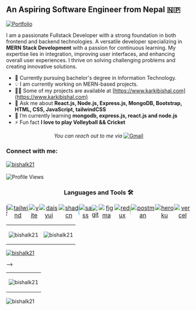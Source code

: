 ## An Aspiring Software Engineer from Nepal 🇳🇵

  <a href="https://www.karkibishal.com">
    <img src="https://img.shields.io/badge/Portfolio-543DE0?style=for-the-badge&logo=About.me&logoColor=white" alt="Portfolio" style="height:22px;">
  </a>

I am a passionate Fullstack Developer with a strong foundation in both frontend and backend technologies. A versatile developer specializing in **MERN Stack Development** with a passion for continuous learning. My expertise lies in integration, improving user interfaces, and enhancing overall user experiences. I thrive on solving challenging problems and creating innovative solutions.

- 🚀 Currently pursuing bachelor's degree in Information Technology.
- 💡 I am currently working on MERN-based projects.
- 👨‍💻 Some of my projects are available at [https://www.karkibishal.com](https://www.karkibishal.com)
- 💬 Ask me about **React.js, Node.js, Express.js, MongoDB, Bootstrap, HTML, CSS, JavaScript, tailwindCSS**
- 🌱 I’m currently learning **mongodb, express.js, react.js and node.js**
- ⚡ Fun fact **I love to play Volleyball && Cricket**

 <p style="text-align:center;">
      <i>You can reach out to me via</i>
        <a href="mailto:karkibishal00@gmail.com" style="text-align: center;">
          <img src="https://img.shields.io/badge/Gmail-D14836?style=for-the-badge&logo=gmail&logoColor=white" alt="Gmail" style="height:22px;">
        </a>
    </p>

  <h3 align="left">Connect with me:</h3>
    <p align="left">
      <a href="https://www.linkedin.com/in/bishalk21" target="blank">
      <img align="center" src="https://raw.githubusercontent.com/rahuldkjain/github-profile-readme-generator/master/src/images/icons/Social/linked-in-alt.svg" alt="bishalk21" height="20" width="30" />
      </a>
    </p>

<p align="left" style="padding-top: 3px;">   
  <img src="https://komarev.com/ghpvc/?username=bishalk21&color=dc143c&style=for-the-badge" alt="Profile Views" style="height:21px;">
</p>

<h3 align="center">Languages and Tools 🛠 </h3>
<p align="center" style="font-size: 16px; width: 100%; display: flex; flex-direction: row; flex-wrap: none; align-items: center; justify-content: space-between;" > 
<a href="https://www.w3.org/html/" target="_blank" rel="noreferrer"> 
  <img src="https://raw.githubusercontent.com/devicons/devicon/master/icons/html5/html5-original-wordmark.svg" alt="html5" width="28" height="28"/>
 </a>
 <a href="https://www.w3schools.com/css/" target="_blank" rel="noreferrer"> 
   <img src="https://raw.githubusercontent.com/devicons/devicon/master/icons/css3/css3-original-wordmark.svg" alt="css3" width="28" height="28"/>
 </a>
  <a href="https://developer.mozilla.org/en-US/docs/Web/JavaScript" target="_blank" rel="noreferrer"> 
   <img src="https://raw.githubusercontent.com/devicons/devicon/master/icons/javascript/javascript-original.svg" alt="javascript" width="24" height="24"/> 
 </a>
  <a href="https://getbootstrap.com" target="_blank" rel="noreferrer"> 
    <img src="https://raw.githubusercontent.com/devicons/devicon/master/icons/bootstrap/bootstrap-plain-wordmark.svg" alt="bootstrap" width="24" height="24"/>
  </a>
  <a href="https://tailwindcss.com/" target="_blank" rel="noreferrer">
    <img src="https://www.vectorlogo.zone/logos/tailwindcss/tailwindcss-icon.svg" alt="tailwind" width="24" height="24"/>
  </a>
  <a href="https://babeljs.io/" target="_blank" rel="noreferrer">
    <img src="https://raw.githubusercontent.com/devicons/devicon/master/icons/babel/babel-original.svg" alt="babel" width="24" height="24"/>
 </a>
  <a href="https://reactjs.org/" target="_blank" rel="noreferrer"> 
   <img src="https://raw.githubusercontent.com/devicons/devicon/master/icons/react/react-original-wordmark.svg" alt="react" width="24" height="24"/>
 </a>
  <a href="https://vite.dev/" target="_blank" rel="noreferrer">
    <img src="https://vitejs.dev/logo.svg" alt="vite" width="24" height="24"/>
  </a>
  <a href="https://daisyui.com/" target="_blank" rel="noreferrer">
    <img src="https://daisyui.com/favicon.ico" alt="daisyui" width="24" height="24"/>
  </a>
  <a href="https://ui.shadcn.com/" target="_blank" rel="noreferrer">
    <img src="https://ui.shadcn.com/favicon.ico" alt="shadcn" width="24" height="24"/>
  </a>
  <a href="https://www.typescriptlang.org/" target="_blank" rel="noreferrer">
    <img src="https://raw.githubusercontent.com/devicons/devicon/master/icons/typescript/typescript-original.svg" alt="typescript" width="24" height="24"/>
  </a>
  <a href="https://www.npmjs.com/" target="_blank" rel="noreferrer">
   <img src="https://cdn.worldvectorlogo.com/logos/npm.svg" alt="sass" width="50" height="24"/>
 </a>
</a>
 <a href="https://git-scm.com/" target="_blank" rel="noreferrer">
   <img src="https://www.vectorlogo.zone/logos/git-scm/git-scm-icon.svg" alt="git" width="24" height="24"/> 
 </a>
 <a href="https://www.figma.com/" target="_blank" rel="noreferrer">
   <img src="https://www.vectorlogo.zone/logos/figma/figma-icon.svg" alt="figma" width="24" height="24"/>
 </a> 
  <a href="https://redux-toolkit.js.org/" target="_blank" rel="noreferrer">
    <img src="https://redux-toolkit.js.org/img/redux.svg" alt="redux" width="24" height="24"/>
  </a>
 <a href="https://nodejs.org/en" target="_blank" rel="noreferrer">
    <img src="https://raw.githubusercontent.com/devicons/devicon/master/icons/nodejs/nodejs-original-wordmark.svg" alt="nodejs" width="24" height="24"/>
 </a>
 <a href="https://expressjs.com/" target="_blank" rel="noreferrer" style="background: white;"> 
    <img src="https://raw.githubusercontent.com/devicons/devicon/master/icons/express/express-original-wordmark.svg" alt="express" width="24" height="24"/>
  </a>
  <a href="https://www.mongodb.com/" target="_blank" rel="noreferrer">
      <img src="https://raw.githubusercontent.com/devicons/devicon/master/icons/mongodb/mongodb-original-wordmark.svg" alt="mongodb" width="24" height="24"/>
  </a>
  <a href="https://www.postman.com" target="_blank" rel="noreferrer">
    <img src="https://www.vectorlogo.zone/logos/getpostman/getpostman-icon.svg" alt="postman" width="24" height="24"/>
  </a>
  <a href="https://www.heroku.com" target="_blank" rel="noreferrer">
    <img src="https://www.vectorlogo.zone/logos/heroku/heroku-icon.svg" alt="heroku" width="24" height="24"/>
  </a>
  <a href="https://www.vercel.com" target="_blank" rel="noreferrer">
    <img src="https://www.vectorlogo.zone/logos/vercel/vercel-icon.svg" alt="vercel" width="24" height="24"/>
  </a>
</p>

<table width="100%"> 
  <tr>
  <td width="50%">
    <p>
      <img align="center" src="https://github-readme-stats.vercel.app/api?username=bishalk21&show_icons=true&locale=en&theme=radical"  alt="bishalk21" />
    </p>
  </td>

  <td width="50%">
    <p>
      <img align="center" src="https://github-readme-streak-stats.herokuapp.com/?user=bishalk21&theme=radical"  alt="bishalk21" />
    </p>
  </td>
  </tr>
</table>

<p align="left"> 
  <a href="https://github.com/ryo-ma/github-profile-trophy">
    <img src="https://github-profile-trophy.vercel.app/?username=bishalk21&theme=onestar&row=1&margin-w=15" alt="bishalk21" />
  </a> 
</p>

<table width="100%"> 
  <tr>
  <td width="100%">

  <p>
    <img align="center" style="width: 100%;"  src="https://github-readme-stats.vercel.app/api/top-langs?username=bishalk21&show_icons=true&locale=en&layout=compact"  alt="bishalk21" />
   </p>
  </td>

  <!-- <td width="50%">

  <p>
    <!-- <img align="center" style="width: 100%;"  src="https://leetcode.card.workers.dev/bishalkarki?theme=auto&font=baloo&extension=null"  alt="bishalk21" /> -->
  </p>

  </td> -->
  </tr> 
</table>

 <p>
      <img align="center" src="https://github-readme-activity-graph.vercel.app/graph?username=bishalk21&theme=tokyo-night"  alt="bishalk21" />
  </p>

<!-- ### Codeforces -->
  <!-- <div align="center"> -->
<!-- ![Codeforces Stats](https://codeforces-readme-stats.vercel.app/api/card?username=coderb21) -->
  <!-- </div> -->

<!-- ------- -->
<!-- ✅ Merged PRs -->
<!--Start Count Merged PRs-->
<!-- <span><img src="https://img.shields.io/badge/Total_Merged_PRs-34-1877F2?style=for-the-badge"></span> -->
<!--Finish Count Merged PRs-->
<!--Start Merged PRs-->
<!-- 🥳 Merged PR 379 - pymc-labs/CausalPy -->
<!--Finish Merged PRs-->

<!-- <img align="center" src="https://github.com/bishalk21/bishalk21/blob/main/icons/activity.gif"  width="25"/> Recent Activity -->
<!--START_SECTION:activity-->
<!-- 🗣 Commented on #2944 in actualbudget/actual -->
<!--END_SECTION:activity-->
